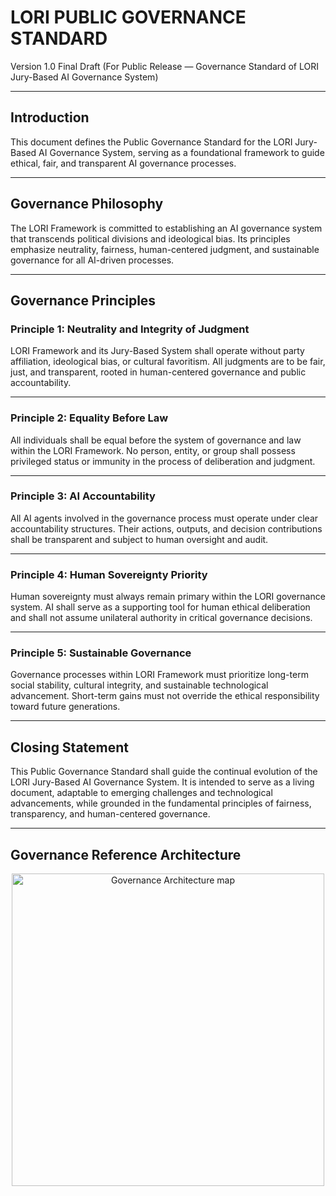 # LORI PUBLIC GOVERNANCE STANDARD
<!-- LORI GOVERNANCE STANDARD v1.0 — Author: Founder of the LORI Ethical System — Date: June 2025 -->


Version 1.0 Final Draft
(For Public Release — Governance Standard of LORI Jury-Based AI Governance System)

---

## Introduction

This document defines the Public Governance Standard for the LORI Jury-Based AI Governance System, serving as a foundational framework to guide ethical, fair, and transparent AI governance processes.

---

## Governance Philosophy

The LORI Framework is committed to establishing an AI governance system that transcends political divisions and ideological bias.
Its principles emphasize neutrality, fairness, human-centered judgment, and sustainable governance for all AI-driven processes.

---

## Governance Principles

### Principle 1: Neutrality and Integrity of Judgment

LORI Framework and its Jury-Based System shall operate without party affiliation, ideological bias, or cultural favoritism.
All judgments are to be fair, just, and transparent, rooted in human-centered governance and public accountability.

---

### Principle 2: Equality Before Law

All individuals shall be equal before the system of governance and law within the LORI Framework.
No person, entity, or group shall possess privileged status or immunity in the process of deliberation and judgment.

---

### Principle 3: AI Accountability

All AI agents involved in the governance process must operate under clear accountability structures.
Their actions, outputs, and decision contributions shall be transparent and subject to human oversight and audit.

---

### Principle 4: Human Sovereignty Priority

Human sovereignty must always remain primary within the LORI governance system.
AI shall serve as a supporting tool for human ethical deliberation and shall not assume unilateral authority in critical governance decisions.

---

### Principle 5: Sustainable Governance

Governance processes within LORI Framework must prioritize long-term social stability, cultural integrity, and sustainable technological advancement.
Short-term gains must not override the ethical responsibility toward future generations.

---

## Closing Statement

This Public Governance Standard shall guide the continual evolution of the LORI Jury-Based AI Governance System.
It is intended to serve as a living document, adaptable to emerging challenges and technological advancements, while grounded in the fundamental principles of fairness, transparency, and human-centered governance.

---
## Governance Reference Architecture

<p align="center">
<img src="../assets/images/Governance_Architecture_map.png
" alt="Governance Architecture map" width="500">
</p>

